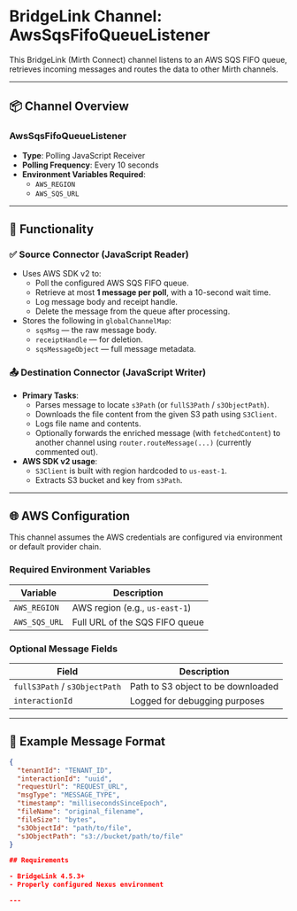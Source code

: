 # BridgeLink Channel: AwsSqsFifoQueueListener

This BridgeLink (Mirth Connect) channel listens to an AWS SQS FIFO queue, retrieves incoming messages and routes the data to other Mirth channels.

---

## 📦 Channel Overview

### **AwsSqsFifoQueueListener**
- **Type**: Polling JavaScript Receiver
- **Polling Frequency**: Every 10 seconds
- **Environment Variables Required**:
  - `AWS_REGION`
  - `AWS_SQS_URL`

---

## 🔧 Functionality

### ✅ Source Connector (JavaScript Reader)
- Uses AWS SDK v2 to:
  - Poll the configured AWS SQS FIFO queue.
  - Retrieve at most **1 message per poll**, with a 10-second wait time.
  - Log message body and receipt handle.
  - Delete the message from the queue after processing.
- Stores the following in `globalChannelMap`:
  - `sqsMsg` — the raw message body.
  - `receiptHandle` — for deletion.
  - `sqsMessageObject` — full message metadata.

### 📤 Destination Connector (JavaScript Writer)
- **Primary Tasks**:
  - Parses message to locate `s3Path` (or `fullS3Path` / `s3ObjectPath`).
  - Downloads the file content from the given S3 path using `S3Client`.
  - Logs file name and contents.
  - Optionally forwards the enriched message (with `fetchedContent`) to another channel using `router.routeMessage(...)` (currently commented out).
- **AWS SDK v2 usage**:
  - `S3Client` is built with region hardcoded to `us-east-1`.
  - Extracts S3 bucket and key from `s3Path`.

---

## 🌐 AWS Configuration

This channel assumes the AWS credentials are configured via environment or default provider chain.

### Required Environment Variables

| Variable        | Description                       |
|----------------|-----------------------------------|
| `AWS_REGION`    | AWS region (e.g., `us-east-1`)    |
| `AWS_SQS_URL`   | Full URL of the SQS FIFO queue    |

### Optional Message Fields

| Field             | Description                               |
|------------------|-------------------------------------------|
| `fullS3Path` / `s3ObjectPath` | Path to S3 object to be downloaded |
| `interactionId`   | Logged for debugging purposes              |

---

## 📁 Example Message Format

```json
{
  "tenantId": "TENANT_ID",
  "interactionId": "uuid",
  "requestUrl": "REQUEST_URL",
  "msgType": "MESSAGE_TYPE",
  "timestamp": "millisecondsSinceEpoch",
  "fileName": "original_filename",
  "fileSize": "bytes",
  "s3ObjectId": "path/to/file",
  "s3ObjectPath": "s3://bucket/path/to/file"
}

## Requirements

- BridgeLink 4.5.3+
- Properly configured Nexus environment

---
